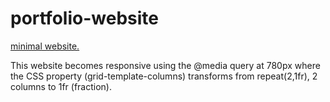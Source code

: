 # portfolio-website

[minimal website.](https://adnjoo.github.io/portfolio-website/)

This website becomes responsive using the @media query at 780px where the CSS property (grid-template-columns) transforms from repeat(2,1fr), 2 columns to 1fr (fraction).
